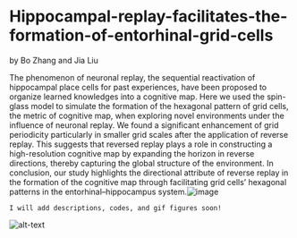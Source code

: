 # Hippocampal-replay-facilitates-the-formation-of-entorhinal-grid-cells
by Bo Zhang and Jia Liu


The phenomenon of neuronal replay, the sequential reactivation of hippocampal place cells for past experiences, have been proposed to organize learned knowledges into a cognitive map. Here we used the spin-glass model to simulate the formation of the hexagonal pattern of grid cells, the metric of cognitive map, when exploring novel environments under the influence of neuronal replay. We found a significant enhancement of grid periodicity particularly in smaller grid scales after the application of reverse replay. This suggests that reversed replay plays a role in constructing a high-resolution cognitive map by expanding the horizon in reverse directions, thereby capturing the global structure of the environment. In conclusion, our study highlights the directional attribute of reverse replay in the formation of the cognitive map through facilitating grid cells’ hexagonal patterns in the entorhinal–hippocampus system.![image](https://user-images.githubusercontent.com/5019040/219922477-bc215255-556e-41ba-b630-01edc9648b02.png)




`I will add descriptions, codes, and gif figures soon! `<br />




![alt-text](https://github.com/ZHANGneuro/Hippocampal-replay-facilitates-the-formation-of-entorhinal-grid-cells/blob/main/video_1_AdobeExpress.gif)

